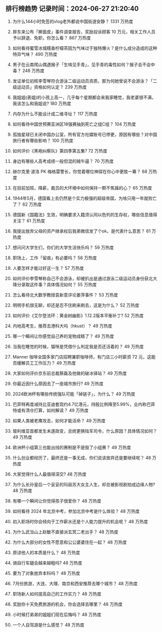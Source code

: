 
## 排行榜趋势 记录时间：2024-06-27 21:20:40
  
  1. 为什么144小时免签的vlog老外都说中国街道安静？ 1331 万热度
    
  2. 胖东来公布「擀面皮」事件调查报告，奖励投诉顾客 10 万元，相关工作人员予以辞退、免职，你怎么看？ 867 万热度
    
  3. 如何看待蜜雪冰城糯香柠檬茶因为气味过于独特爆火？是什么成分造成的这种特异气味？ 490 万热度
    
  4. 男子在云南爬山偶遇猴子「生啃见手青」，见手青的毒性如何？猴子会不会中毒？ 248 万热度
    
  5. 发证单位初核李雪琴符合游泳二级运动员资质，那为何她曾说不会游泳？「二级运动员」资格如何认定？ 239 万热度
    
  6. 我姐姐(表姐)的小孩上高一，几乎每个星期都会来我家睡觉，我老婆很不满，我该怎么和我姐说? 180 万热度
    
  7. 内存为什么不能设计成二维寻址？ 117 万热度
    
  8. 如何看待中国世预赛亚洲区18强赛抽到死亡之组C组？ 104 万热度
    
  9. 孤独星球已关闭中国办公室，所有官方社媒账号已停更，原因有哪些？对中国旅行者有哪些影响？ 100 万热度
    
  10. 如何评价《黑袍纠察队》第四季第五集? 72 万热度
    
  11. 身边有哪些人高考成绩一般但混的贼牛逼？ 70 万热度
    
  12. 赫尔克里·波洛 PK 梅格雷警长，你觉着哪位神探在你心中更胜一筹？ 68 万热度
    
  13. 在目前加班，降薪，裁员的大环境中如何保持一颗不焦躁的心？ 65 万热度
    
  14. 1944年5月，德国看上去仍然是个实力极强的超级帝国，为啥只用一年就败亡了？ 62 万热度
    
  15. 德国新《国籍法》生效，明确要求入籍须认同以色列的生存权，哪些信息值得关注？ 61 万热度
    
  16. 我提出放弃父母的资产继承权后我弟微信发了个ok，是代表什么意思？ 61 万热度
    
  17. 想问问大学生们，你们的大学生活快乐吗？ 59 万热度
    
  18. 职场上，工作「留痕」有必要吗？ 58 万热度
    
  19. 人要怎样才能过好这一生？ 57 万热度
    
  20. 如何评价李雪琴称自己不会游泳，却被扒出是通过游泳二级运动员身份获北大降分录取这件事？具体情况如何？ 55 万热度
    
  21. 怎么看待北大数学教授袁新意评论姜萍事件？ 53 万热度
    
  22. 明明手机很无聊，却还是忍不住刷来刷去，这是为什么？ 52 万热度
    
  23. 如何评价《艾尔登法环：黄金树幽影》1.12.2版本平衡补丁? 52 万热度
    
  24. 内地高考生，推荐去港科大吗（hkust）？ 49 万热度
    
  25. 哪一个瞬间让你感觉自己养的宠物成精了？ 49 万热度
    
  26. 当我在睡觉的时候，猫咪是凭借什么判定我是否还活着的？ 49 万热度
    
  27. Manner 咖啡全国多家门店招聘兼职咖啡师，有门店三小时薪资 72 元，这能否缓解员工工作压力？ 49 万热度
    
  28. 大家如何评价京东前总裁蔡磊及他做的破冰驿站？ 49 万热度
    
  29. 你最近因什么原因去了一座城市旅行? 49 万热度
    
  30. 2024欧洲杯有哪些传统强队可能「掉链子」，为什么？ 49 万热度
    
  31. 巴菲特再度减持比亚迪套现约4.7亿港元，持股比例降至5.99%，业内称巴菲特或有清仓打算，如何解读？ 49 万热度
    
  32. 如果人类被老鹰攻击，如何才能活命？ 49 万热度
    
  33. 玻利维亚首都发生未遂政变，总统更换陆军司令，什么原因？具体情况如何？ 49 万热度
    
  34. 欧洲杯小组第三也能出线的赛制是不是毁了小组赛？ 49 万热度
    
  35. 什么创业都经历了，最终还是一事无成，你们说该放弃还是要继续呢？ 48 万热度
    
  36. 大家觉得什么人最值得深交? 48 万热度
    
  37. 为什么长孙皇后一个妥妥的玛丽苏大女主人生，却总被影视剧拍成边缘人物? 48 万热度
    
  38. 有哪一个瞬间让你觉得孩子很爱你？ 48 万热度
    
  39. 如何看待 2024 年北京中考，参加北京中考是什么体验？ 48 万热度
    
  40. 初入职场时你会倾向于工作薪水还是个人能力提升的机会呢？ 48 万热度
    
  41. 为什么武当山上赵敏不直接派玄冥二老出手？ 48 万热度
    
  42. 为什么大部分的女性不愿意和公公婆婆住在一起？ 48 万热度
    
  43. 原谅他人的本质是什么？ 48 万热度
    
  44. 骑自行车腿会越来越粗吗? 48 万热度
    
  45. 要为了对象放弃本科吗？ 48 万热度
    
  46. 7月份旅游，大连、大理、南京和西安推荐去哪个城市？ 48 万热度
    
  47. 职场新人如何提高自己的工作实力？ 48 万热度
    
  48. 奖励你十天免费旅游的机会，你会选择去哪里？ 48 万热度
    
  49. 小时候打弟弟的姐姐们现在后悔吗？ 48 万热度
    
  50. 一个人自驾游是什么感觉？ 48 万热度
    